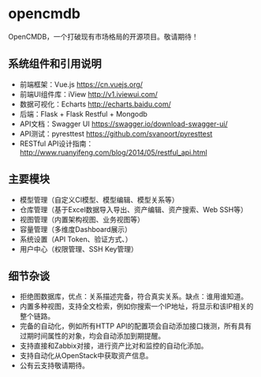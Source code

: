 # opencmdb
OpenCMDB，一个打破现有市场格局的开源项目。敬请期待！

## 系统组件和引用说明

- 前端框架：Vue.js https://cn.vuejs.org/
- 前端UI组件库：iView  http://v1.iviewui.com/
- 数据可视化：Echarts http://echarts.baidu.com/
- 后端：Flask + Flask Restful + Mongodb
- API文档：Swagger UI https://swagger.io/download-swagger-ui/
- API测试：pyresttest https://github.com/svanoort/pyresttest
- RESTful API设计指南： http://www.ruanyifeng.com/blog/2014/05/restful_api.html

## 主要模块

- 模型管理（自定义CI模型、模型编辑、模型关系等）
- 仓库管理（基于Excel数据导入导出、资产编辑、资产搜索、Web SSH等）
- 视图管理（内置架构视图、业务视图等）
- 容量管理（多维度Dashboard展示）
- 系统设置（API Token、验证方式、）
- 用户中心（权限管理、SSH Key管理）

## 细节杂谈

- 拒绝图数据库，优点：关系描述完备，符合真实关系。缺点：谁用谁知道。
- 内置多种视图，支持全文检索，例如你搜索一个IP地址，将显示和该IP相关的整个链路。
- 完备的自动化，例如所有HTTP API的配置项会自动添加接口拨测，所有具有过期时间属性的对象，均会自动添加到期提醒。
- 支持直接和Zabbix对接，进行资产比对和监控的自动化添加。
- 支持自动化从OpenStack中获取资产信息。
- 公有云支持敬请期待。





